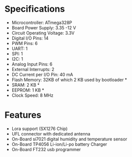 ---
---

# Specifications

- Microcontroller: ATmega328P
- Board Power Supply: 3.35 -12 V
- Circuit Operating Voltage: 3.3V
- Digital I/O Pins: 14
- PWM Pins: 6
- UART: 1
- SPI: 1
- I2C: 1
- Analog Input Pins: 6
- External Interrupts: 2
- DC Current per I/O Pin: 40 mA
- Flash Memory: 32KB of which 2 KB used by bootloader *
- SRAM: 2 KB *
- EEPROM: 1 KB *
- Clock Speed: 8 MHz

# Features
- Lora support (SX1276 Chip)
- UFL connector with dedicated antenna
- On-Board si7021 digital humidity and temperature sensor
- On-Board TP4056 Li-ion/Li-po battery Charger
- On-Board FT232 usb programmer